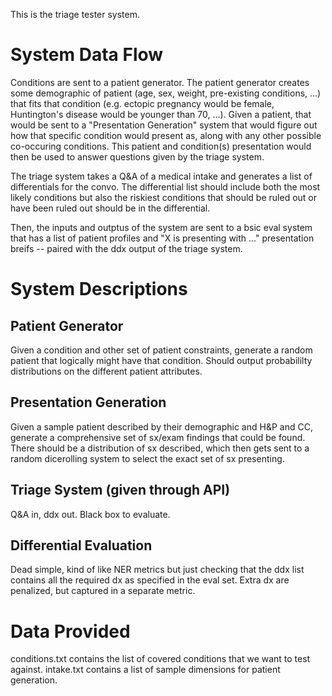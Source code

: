 This is the triage tester system.

# System Data Flow

Conditions are sent to a patient generator. The patient generator creates some demographic of patient (age, sex, weight, pre-existing conditions, ...) that fits that condition (e.g. ectopic pregnancy would be female, Huntington's disease would be younger than 70, ...). Given a patient, that would be sent to a "Presentation Generation" system that would figure out how that specific condition would present as, along with any other possible co-occuring conditions. This patient and condition(s) presentation would then be used to answer questions given by the triage system.

The triage system takes a Q&A of a medical intake and generates a list of differentials for the convo. The differential list should include both the most likely conditions but also the riskiest conditions that should be ruled out or have been ruled out should be in the differential.

Then, the inputs and outptus of the system are sent to a bsic eval system that has a list of patient profiles and "X is presenting with ..." presentation breifs -- paired with the ddx output of the triage system.

# System Descriptions

## Patient Generator

Given a condition and other set of patient constraints, generate a random patient that logically might have that condition. Should output probabililty distributions on the different patient attributes.

## Presentation Generation

Given a sample patient described by their demographic and H&P and CC, generate a comprehensive set of sx/exam findings that could be found. There should be a distribution of sx described, which then gets sent to a random dicerolling system to select the exact set of sx presenting.

## Triage System (given through API)

Q&A in, ddx out. Black box to evaluate.

## Differential Evaluation

Dead simple, kind of like NER metrics but just checking that the ddx list contains all the required dx as specified in the eval set. Extra dx are penalized, but captured in a separate metric.


# Data Provided

conditions.txt contains the list of covered conditions that we want to test against.
intake.txt contains a list of sample dimensions for patient generation.
